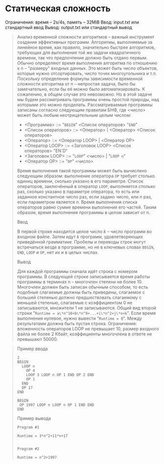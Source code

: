 # Статическая сложность

Ограничения: время – 2s/4s, память – 32MiB Ввод: input.txt или стандартный ввод Вывод: output.txt или стандартный вывод

> Анализ временной сложности алгоритмов – важный инструмент создания эффективных программ. Алгоритмы, выполняемые за линейное время, как правило, значительно быстрее алгоритмов, требующих для выполнения той же задачи квадратичного времени, так что предпочтение должно быть отдано первым. Обычно определяют время выполнения алгоритма по отношению к n – "размеру" входных данных. Это может быть число объектов, которые нужно отсортировать, число точек многоугольника и т.п. Поскольку определение формулы зависимости временной сложности алгоритма от n – непростая задача, было бы замечательно, если бы её можно было автоматизировать. К сожалению, в общем случае это невозможно. Но в этой задаче мы будем рассматривать программы очень простой природы, над которыми это можно проделать. Рассматриваемые программы записаны согласно следующим правилам БНФ, где <число> может быть любым неотрицательным целым числом:
> - <Программа> ::= "`BEGIN`" <Список операторов> "`END`"
> - <Список операторов> ::= <Оператор> | <Оператор> <Список операторов>
> - <Оператор> ::= <Оператор LOOP> | <Оператор OP>
> - <Оператор LOOP> ::= <Заголовок LOOP> <Список операторов> "EN`D"
> - <Заголовок LOOP> ::= "`LOOP`" <число> | "`LOOP n`"
> - <Оператор OP> ::= "`OP`" <число>
>
> Время выполнения такой программы может быть вычислено следующим образом: выполнение оператора `OP` требует столько единиц времени, сколько указано в его параметре. Список операторов, заключённый в оператор `LOOP`, выполняется столько раз, сколько указано в параметре оператора, то есть или заданное константное число раз, если задано число, или $n$ раз, если параметром является $n$. Время выполнения списка операторов равно сумме времени выполнения его частей. Таким образом, время выполнения программы в целом зависит от $n$.
>
> Ввод
>
> В первой строке находится целое число $k$ – число программ во входном файле. Затем идут $k$ программ, удовлетворяющих приведённой грамматике. Пробелы и переводы строк могут встречаться везде в программе, но не в ключевых словах `BEGIN`, `END`, `LOOP` и `OP`, нет их и в целых числах.
>
> Вывод
>
> Для каждой программы сначала идёт строка с номером программы. В следующей строке записывается время работы программы в терминах n – многочлен степени не более 10. Многочлен должен быть записан обычным способом, то есть подобные слагаемые должны быть приведены, слагаемое с большей степенью должно предшествовать слагаемому с меньшей степенью, слагаемые с коэффициентом 0 не записываются, множители 1 не записываются. Общий вид второй строки "`Runtime = a\*n^10+b\*n^9+...+i\*n^2+j\*n+k`". Если время выполнения нулевое, нужно вывести "`Runtime = 0`". Между результатами должна быть пустая строка.
> Ограничения: вложенность операторов LOOP не превышает 10, размер входного файла не более 2 Кбайт, коэффициенты многочлена в ответе не превышают $50000$.

> Пример ввода
> ```
> 2
> BEGIN
>   LOOP n 
>     OP 4
>     LOOP 3 LOOP n OP 1 END OP 2 END
>     OP 1
>   END
>   OP 17
> END
> 
> BEGIN
>  OP 1997 LOOP n LOOP n OP 1 END END
> END
> ```
> Пример вывода
> ```
> Program #1
> 
> Runtime = 3*n^2+11*n+17
> 
>
> Program #2
> 
> Runtime = n^2+1997
> ```

